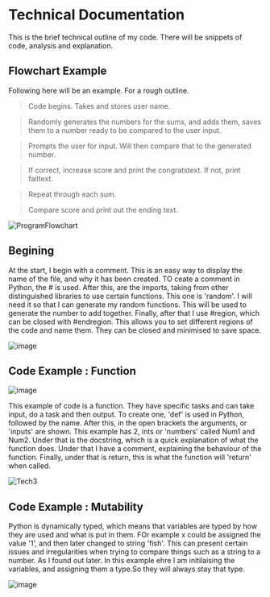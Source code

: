 # Technical Documentation

This is the brief technical outline of my code. There will be snippets of code, analysis and explanation.

## Flowchart Example
Following here will be an example.
For a rough outline.
> Code begins. Takes and stores user name.

> Randomly generates the numbers for the sums, and adds them, saves them to a number ready to be compared to the user input.

> Prompts the user for input. Will then compare that to the generated number.

> If correct, increase score and print the congratstext. If not, print failtext.

>  Repeat through each sum.

> Compare score and print out the ending text.

![ProgramFlowchart](https://github.com/user-attachments/assets/6a17ec83-4aa2-40af-ab26-16bfd0f18966)


## Begining
At the start, I begin with a comment. This is an easy way to display the name of the file, and why it has been created. TO ceate a comment in Python, the # is used.
After this, are the imports, taking from other distinguished libraries to use certain functions. This one is 'random'. I will need it so that I can generate my random functions. This will be used to generate the number to add together.
Finally, after that I use #region, which can be closed with #endregion. This allows you to set different regions of the code and name them. They can be closed and minimised to save space.

![image](https://github.com/user-attachments/assets/f6bf74cd-fb5a-4aad-8a73-afd79f4567cc)

## Code Example : Function

![image](https://github.com/user-attachments/assets/4cc42fcf-f24e-4df1-b85c-fb975003dabd)

This example of code is a function. They have specific tasks and can take input, do a task and then output. To create one, 'def' is used in Python, followed by the name. After this, in the open brackets the arguments, or 'inputs' are shown. This example has 2, ints or 'numbers' called Num1 and Num2. Under that is the docstring, which is a quick explanation of what the function does. Under that I have a comment, explaining the behaviour of the function. Finally, under that is return, this is what the function will 'return' when called.

![Tech3](https://github.com/user-attachments/assets/53bf27a4-f833-4d55-919b-e5399bc9be2c)

## Code Example : Mutability

Python is dynamically typed, which means that variables are typed by how they are used and what is put in them. FOr example x could be assigned the value '1', and then later changed to string 'fish'.
This can present certain issues and irregularities when trying to compare things such as a string to a number. As I found out later.
In this example ehre I am initilaising the variables, and assigning them a type.So they will always stay that type.

![image](https://github.com/user-attachments/assets/6827a54b-192f-46be-b81e-f4e9e9ffa24f)


